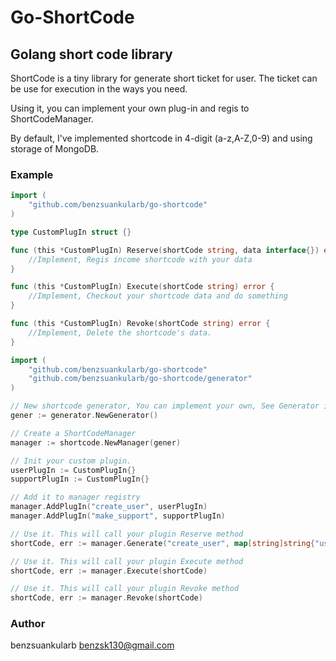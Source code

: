 Go-ShortCode
====

Golang short code library
----------------------------

ShortCode is a tiny library for generate short ticket for user.
The ticket can be use for execution in the ways you need.

Using it, you can implement your own plug-in and regis to ShortCodeManager.

By default, I've implemented shortcode in 4-digit (a-z,A-Z,0-9) and using storage of MongoDB.

### Example

````go
import (
    "github.com/benzsuankularb/go-shortcode"
)

type CustomPlugIn struct {}

func (this *CustomPlugIn) Reserve(shortCode string, data interface{}) error {
    //Implement, Regis income shortcode with your data
}

func (this *CustomPlugIn) Execute(shortCode string) error {
    //Implement, Checkout your shortcode data and do something
}

func (this *CustomPlugIn) Revoke(shortCode string) error {
    //Implement, Delete the shortcode's data.
}
````

````go
import (
    "github.com/benzsuankularb/go-shortcode"
    "github.com/benzsuankularb/go-shortcode/generator"
)

// New shortcode generator, You can implement your own, See Generator interface.
gener := generator.NewGenerator()

// Create a ShortCodeManager
manager := shortcode.NewManager(gener)

// Init your custom plugin.
userPlugIn := CustomPlugIn{}
supportPlugIn := CustomPlugIn{}

// Add it to manager registry
manager.AddPlugIn("create_user", userPlugIn)
manager.AddPlugIn("make_support", supportPlugIn)

// Use it. This will call your plugin Reserve method
shortCode, err := manager.Generate("create_user", map[string]string{"username": "any"})

// Use it. This will call your plugin Execute method
shortCode, err := manager.Execute(shortCode)

// Use it. This will call your plugin Revoke method
shortCode, err := manager.Revoke(shortCode)
````

### Author

benzsuankularb
benzsk130@gmail.com